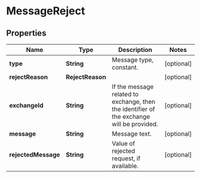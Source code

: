 

# MessageReject


## Properties

Name | Type | Description | Notes
------------ | ------------- | ------------- | -------------
**type** | **String** | Message type, constant. |  [optional]
**rejectReason** | **RejectReason** |  |  [optional]
**exchangeId** | **String** | If the message related to exchange, then the identifier of the exchange will be provided. |  [optional]
**message** | **String** | Message text. |  [optional]
**rejectedMessage** | **String** | Value of rejected request, if available. |  [optional]



